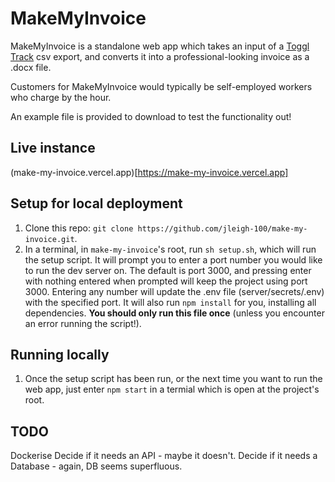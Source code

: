 # MakeMyInvoice

MakeMyInvoice is a standalone web app which takes an input of a [Toggl Track](https://track.toggl.com/) csv export, and converts it into a professional-looking invoice as a .docx file.

Customers for MakeMyInvoice would typically be self-employed workers who charge by the hour.

An example file is provided to download to test the functionality out!

## Live instance

(make-my-invoice.vercel.app)[https://make-my-invoice.vercel.app]

## Setup for local deployment

1. Clone this repo: `git clone https://github.com/jleigh-100/make-my-invoice.git`.
2. In a terminal, in `make-my-invoice`'s root, run `sh setup.sh`, which will run the setup script. It will prompt you to enter a port number you would like to run the dev server on. The default is port 3000, and pressing enter with nothing entered when prompted will keep the project using port 3000. Entering any number will update the .env file (server/secrets/.env) with the specified port. It will also run `npm install` for you, installing all dependencies. **You should only run this file once** (unless you encounter an error running the script!).

## Running locally

1. Once the setup script has been run, or the next time you want to run the web app, just enter `npm start` in a termial which is open at the project's root.

## TODO
Dockerise
Decide if it needs an API - maybe it doesn't.
Decide if it needs a Database - again, DB seems superfluous.
